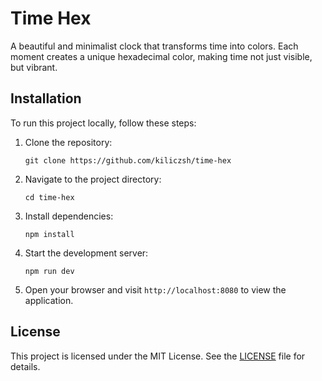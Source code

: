 # Time Hex

A beautiful and minimalist clock that transforms time into colors. Each moment creates a unique hexadecimal color, making time not just visible, but vibrant.

## Installation

To run this project locally, follow these steps:

1. Clone the repository:
   ```
   git clone https://github.com/kiliczsh/time-hex
   ```

2. Navigate to the project directory:
   ```
   cd time-hex
   ```

3. Install dependencies:
   ```
   npm install
   ```

4. Start the development server:
   ```
   npm run dev
   ```

5. Open your browser and visit `http://localhost:8080` to view the application.

## License

This project is licensed under the MIT License. See the [LICENSE](LICENSE) file for details.
